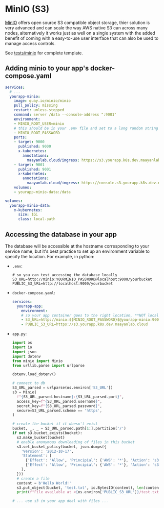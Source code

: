 # MinIO (S3)

[MinIO](https://min.io/) offers open source S3 compatible object storage, thier solution is very advanced and can scale the way AWS native S3 can across many nodes, alternatively it works just as well on a single system with the added benefit of coming with a easy-to-use user interface that can also be used to manage access controls.

See [tests/minio](https://github.com/MaayanLab/k8s-docs/tree/main/tests/minio) for complete template.

## Adding minio to your app's docker-compose.yaml

```yaml
services:
  # ...
  yourapp-minio:
    image: quay.io/minio/minio
    pull_policy: missing
    restart: unless-stopped
    command: server /data --console-address ":9001"
    environment:
    - MINIO_ROOT_USER=minio
    # this should be in your .env file and set to a long random string
    - MINIO_ROOT_PASSWORD
    ports:
    - target: 9000
      published: 9000
      x-kubernetes:
        annotations:
          maayanlab.cloud/ingress: https://s3.yourapp.k8s.dev.maayanlab.cloud
    - target: 9001
      published: 9001
      x-kubernetes:
        annotations:
          maayanlab.cloud/ingress: https://console.s3.yourapp.k8s.dev.maayanlab.cloud
    volumes:
    - yourapp-minio-data:/data

volumes:
  yourapp-minio-data:
    x-kubernetes:
      size: 1Gi
      class: local-path
```


## Accessing the database in your app

The database will be accessible at the hostname corresponding to your service name, but it's best practice to set up an environment variable to specify the location. For example, in python:

- `.env`:
  ```
  # so you can test accessing the database locally
  S3_URL=http://minio:YOURMINIO_PASSWORD@localhost:9000/yourbucket
  PUBLIC_S3_URL=http://localhost:9000/yourbucket
  ```
- `docker-compose.yaml`:
  ```yaml
  services:
    yourapp-app:
      environment:
      # so your app container goes to the right location, **NOT localhost**
      - S3_URL=http://minio:${MINIO_ROOT_PASSWORD}$@yourapp-minio:9000/yourbucket
      - PUBLIC_S3_URL=https://s3.yourapp.k8s.dev.maayanlab.cloud
  ```
- `app.py`:
  ```python
  import os
  import io
  import json
  import dotenv
  from minio import Minio
  from urllib.parse import urlparse

  dotenv.load_dotenv()

  # connect to db
  S3_URL_parsed = urlparse(os.environ['S3_URL'])
  s3 = Minio(
    f"{S3_URL_parsed.hostname}:{S3_URL_parsed.port}",
    access_key=f"{S3_URL_parsed.username}",
    secret_key=f"{S3_URL_parsed.password}",
    secure=S3_URL_parsed.scheme == 'https',
  )

  # create the bucket if it doesn't exist
  bucket, _, _ = S3_URL_parsed.path[1:].partition('/')
  if not s3.bucket_exists(bucket):
    s3.make_bucket(bucket)
    # enable anonymous downloading of files in this bucket
    s3.set_bucket_policy(bucket, json.dumps({
      'Version': '2012-10-17',
      'Statement': [
        {'Effect': 'Allow', 'Principial': {'AWS': '*'}, 'Action': 's3:GetBucketLocation', 'Resource': f"arn:aws:s3:::{bucket}"},
        {'Effect': 'Allow', 'Principial': {'AWS': '*'}, 'Action': 's3:GetObject', 'Resource': f"arn:aws:s3:::{bucket}/*"},
      ],
    }))
    # create a file
    content = b'Hello World!'
    s3.put_object(bucket, 'test.txt', io.BytesIO(content), len(content), content_type='plain/text')
    print(f"File available at <{os.environ['PUBLIC_S3_URL']}/test.txt>")

  # ... use s3 in your app deal with files ...
  ```
